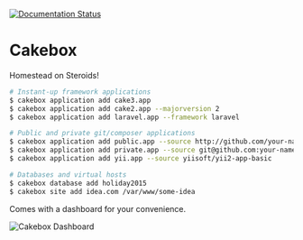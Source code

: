 [![Documentation Status](https://readthedocs.org/projects/cakebox/badge/?version=latest)](https://readthedocs.org/projects/cakebox)

# Cakebox

Homestead on Steroids!

```bash
# Instant-up framework applications
$ cakebox application add cake3.app
$ cakebox application add cake2.app --majorversion 2
$ cakebox application add laravel.app --framework laravel

# Public and private git/composer applications
$ cakebox application add public.app --source http://github.com/your-name/repository
$ cakebox application add private.app --source git@github.com:your-name/repository.git
$ cakebox application add yii.app --source yiisoft/yii2-app-basic

# Databases and virtual hosts
$ cakebox database add holiday2015
$ cakebox site add idea.com /var/www/some-idea
```
Comes with a dashboard for your convenience.

![Cakebox Dashboard](docs/sources/img/cakebox-dashboard.png)
